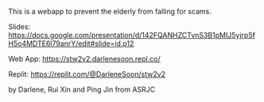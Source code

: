This is a webapp to prevent the elderly from falling for scams. 

Slides: https://docs.google.com/presentation/d/142FQANHZCTvnS3B1pMIJ5yjrp5fH5o4MDTE6l79anrY/edit#slide=id.p12

Web App: https://stw2v2.darlenesoon.repl.co/

Replit: https://replit.com/@DarleneSoon/stw2v2

by Darlene, Rui Xin and Ping Jin from ASRJC
